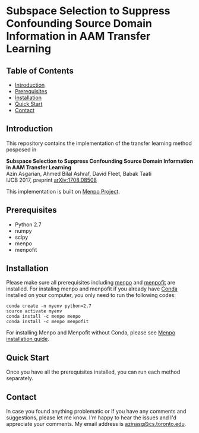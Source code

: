 # Subspace Selection to Suppress Confounding Source Domain Information in AAM Transfer Learning


## Table of Contents 
- [Introduction](#Introduction) 
- [Prerequisites](#Prerequisites)
- [Installation](#Installation)
- [Quick Start](#Quick_Start)
- [Contact](#Contact)


## Introduction

This repository contains the implementation of the transfer learning method posposed in 

**Subspace Selection to Suppress Confounding Source Domain Information in AAM Transfer Learning**    
Azin Asgarian, Ahmed Bilal Ashraf, David Fleet, Babak Taati   
IJCB 2017, preprint [arXiv:1708.08508](https://arxiv.org/abs/1708.08508)   

This implementation is built on [Menpo Project](https://github.com/menpo).

## Prerequisites
- Python 2.7
- numpy
- scipy
- menpo
- menpofit

## Installation


Please make sure all prerequisites including [menpo](https://github.com/menpo/menpo) and [menpofit](https://github.com/menpo/menpofit) are installed. For instaling menpo and menpofit if you already have [Conda](https://conda.io/miniconda.html) installed on your computer, you only need to run the following codes:   

```
conda create -n myenv python=2.7
source activate myenv
conda install -c menpo menpo
conda install -c menpo menpofit
``` 
   
For installing Menpo and Menpofit without Conda, please see [Menpo installation guide](http://www.menpo.org/installation/).

## Quick Start
Once you have all the prerequisites installed, you can run each method separately.


## Contact

In case you found anything problematic or if you have any comments and suggestions, please let me know. I'm happy to hear the issues and I'd appreciate your comments. My email address is azinasg@cs.toronto.edu.
